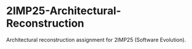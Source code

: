 # 2IMP25-Architectural-Reconstruction
Architectural reconstruction assignment for 2IMP25 (Software Evolution). 
